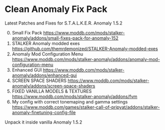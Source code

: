 # Clean Anomaly Fix Pack
Latest Patches and Fixes for S.T.A.L.K.E.R. Anomaly 1.5.2

0. Small Fix Pack https://www.moddb.com/mods/stalker-anomaly/addons/small-fixes-pack-for-anomaly-152
1. STALKER Anomaly modded exes https://github.com/themrdemonized/STALKER-Anomaly-modded-exes
2. Anomaly Mod Configuration Menu https://www.moddb.com/mods/stalker-anomaly/addons/anomaly-mod-configuration-menu
3. Enhanced GUI https://www.moddb.com/mods/stalker-anomaly/addons/enhanced-gui
4. SCREEN SPACE SHADERS https://www.moddb.com/mods/stalker-anomaly/addons/screen-space-shaders
5. FIXED VANILLA MODELS & TEXTURES https://www.moddb.com/mods/stalker-anomaly/addons/fvm
6. My config with correct tonemaping and gamma settings https://www.moddb.com/games/stalker-call-of-pripyat/addons/stalker-anomaly-finetuning-config-file

Unpack it inside vanilla Anomaly 1.5.2
